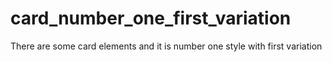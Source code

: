# card_number_one_first_variation
There are some card elements and it is number one style with first variation
